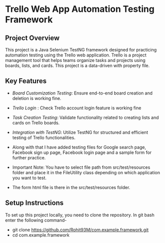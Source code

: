 # Trello Web App Automation Testing Framework

## Project Overview
This project is a Java Selenium TestNG framework designed for practicing automation testing using the Trello web application. Trello is a project management tool that helps teams organize tasks and projects using boards, lists, and cards. This project is a data-driven with property file.

## Key Features
- *Board Customization Testing*: Ensure end-to-end board creation and deletion is working fine.
- *Trello Login* : Check Trello account login feature is working fine
- *Task Creation Testing*: Validate functionality related to creating lists and cards on Trello boards.
- *Integration with TestNG*: Utilize TestNG for structured and efficient testing of Trello functionalities.

- Along with that I have added testing files for Google search page, Facebook sign up page, Facebook login page and a sample form for further practice.
- Important Note: You have to select file path from src/test/resources folder and place it in the FileUtility class depending on which application you want to test.
- The form html file is there in the src/test/resources folder.

## Setup Instructions
To set up this project locally, you need to clone the repository. In git bash enter the following command-
- git clone https://github.com/Rohit93M/com.example.framework.git
- cd com.example.framework
